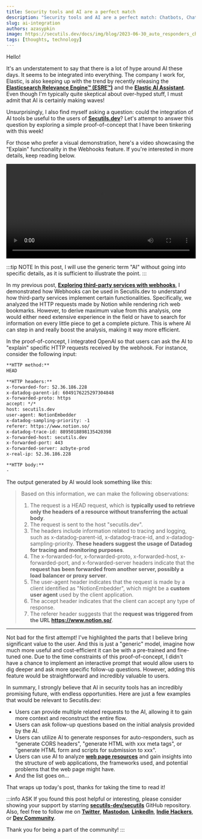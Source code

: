 ```yaml
---
title: Security tools and AI are a perfect match
description: "Security tools and AI are a perfect match: Chatbots, ChatGPT, and LLM."
slug: ai-integration
authors: azasypkin
image: https://secutils.dev/docs/img/blog/2023-06-30_auto_responders_chat_gpt.png
tags: [thoughts, technology]
---
```

Hello!

It's an understatement to say that there is a lot of hype around AI these days. It seems to be integrated into everything. The company I work for, Elastic, is also keeping up with the trend by recently releasing the [**Elasticsearch Relevance Engine™ (ESRE™)**](https://www.elastic.co/search-labs/may-2023-launch-announcement) and the [**Elastic AI Assistant**](https://www.elastic.co/blog/introducing-elastic-ai-assistant). Even though I'm typically quite skeptical about over-hyped stuff, I must admit that AI is certainly making waves!

Unsurprisingly, I also find myself asking a question: could the integration of AI tools be useful to the users of [**Secutils.dev**](https://secutils.dev)? Let's attempt to answer this question by exploring a simple proof-of-concept that I have been tinkering with this week!

<!--truncate-->

For those who prefer a visual demonstration, here's a video showcasing the "Explain" functionality in the Webhooks feature. If you're interested in more details, keep reading below.

<video controls preload="metadata" width="100%">
  <source src="../video/blog/2023-06-30_auto_responders_chat_gpt.webm" type="video/webm" />
  <source src="../video/blog/2023-06-30_auto_responders_chat_gpt.mp4" type="video/mp4" />
</video>

:::tip NOTE
In this post, I will use the generic term "AI" without going into specific details, as it is sufficient to illustrate the point.
:::

In my previous post, [**Exploring third-party services with webhooks**](https://secutils.dev/docs/blog/exploring-services-with-webhooks), I demonstrated how Webhooks can be used in Secutils.dev to understand how third-party services implement certain functionalities. Specifically, we analyzed the HTTP requests made by Notion while rendering rich web bookmarks. However, to derive maximum value from this analysis, one would either need extensive experience in the field or have to search for information on every little piece to get a complete picture. This is where AI can step in and really boost the analysis, making it way more efficient.

In the proof-of-concept, I integrated OpenAI so that users can ask the AI to "explain" specific HTTP requests received by the webhook. For instance, consider the following input:
```markdown
**HTTP method:** 
HEAD

**HTTP headers:**
x-forwarded-for: 52.36.186.228
x-datadog-parent-id: 6049176225297304848
x-forwarded-proto: https
accept: */*
host: secutils.dev
user-agent: NotionEmbedder
x-datadog-sampling-priority: -1
referer: https://www.notion.so/
x-datadog-trace-id: 8895018898135420398
x-forwarded-host: secutils.dev
x-forwarded-port: 443
x-forwarded-server: azbyte-prod
x-real-ip: 52.36.186.228

**HTTP body:**
-
```
The output generated by AI would look something like this:
> Based on this information, we can make the following observations:
> 1. The request is a HEAD request, which is **typically used to retrieve only the headers of a resource without transferring the actual body**.
> 2. The request is sent to the host "secutils.dev".
> 3. The headers include information related to tracing and logging, such as x-datadog-parent-id, x-datadog-trace-id, and x-datadog-sampling-priority. **These headers suggest the usage of Datadog for tracing and monitoring purposes**.
> 4. The x-forwarded-for, x-forwarded-proto, x-forwarded-host, x-forwarded-port, and x-forwarded-server headers indicate that the **request has been forwarded from another server, possibly a load balancer or proxy server**.
> 5. The user-agent header indicates that the request is made by a client identified as "NotionEmbedder", which might be a **custom user agent** used by the client application.
> 6. The accept header indicates that the client can accept any type of response.
> 7. The referer header suggests that the **request was triggered from the URL https://www.notion.so/**.
---

Not bad for the first attempt! I've highlighted the parts that I believe bring significant value to the user. And this is just a "generic" model, imagine how much more useful and cost-efficient it can be with a pre-trained and fine-tuned one. Due to the time constraints of this proof-of-concept, I didn't have a chance to implement an interactive prompt that would allow users to dig deeper and ask more specific follow-up questions. However, adding this feature would be straightforward and incredibly valuable to users.

In summary, I strongly believe that AI in security tools has an incredibly promising future, with endless opportunities. Here are just a few examples that would be relevant to Secutils.dev:

* Users can provide multiple related requests to the AI, allowing it to gain more context and reconstruct the entire flow.
* Users can ask follow-up questions based on the initial analysis provided by the AI.
* Users can utilize AI to generate responses for auto-responders, such as "generate CORS headers", "generate HTML with xxx meta tags", or "generate HTML form and scripts for submission to xxx".
* Users can use AI to analyze [**web page resources**](https://secutils.dev/docs/blog/q2-2023-update-resources-tracker) and gain insights into the structure of web applications, the frameworks used, and potential problems that the web page might have.
* And the list goes on…

That wraps up today's post, thanks for taking the time to read it!

:::info ASK
If you found this post helpful or interesting, please consider showing your support by starring [**secutils-dev/secutils**](https://github.com/secutils-dev/secutils) GitHub repository. Also, feel free to follow me on [**Twitter**](https://twitter.com/aleh_zasypkin), [**Mastodon**](https://infosec.exchange/@azasypkin), [**LinkedIn**](https://www.linkedin.com/in/azasypkin/), [**Indie Hackers**](https://www.indiehackers.com/azasypkin/history), or [**Dev Community**](https://dev.to/azasypkin).

Thank you for being a part of the community!
:::
